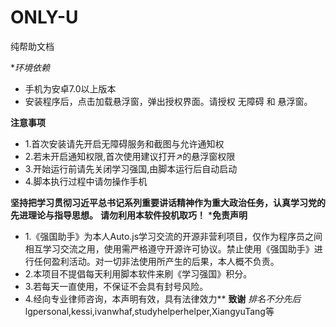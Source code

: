 # ONLY-U
纯帮助文档

**环境依赖*

- 手机为安卓7.0以上版本
- 安装程序后，点击加载悬浮窗，弹出授权界面。请授权 无障碍 和 悬浮窗。

**注意事项**
- 1.首次安装请先开启无障碍服务和截图与允许通知权
- 2.若未开启通知权限,首次使用建议打开↗的悬浮窗权限
- 3.开始运行前请先关闭学习强国,由脚本运行后自动启动
- 4.脚本执行过程中请勿操作手机


**坚持把学习贯彻习近平总书记系列重要讲话精神作为重大政治任务，认真学习党的先进理论与指导思想。**
**请勿利用本软件投机取巧！**
***免责声明**
- 1.《强国助手》为本人Auto.js学习交流的开源非营利项目，仅作为程序员之间相互学习交流之用，使用需严格遵守开源许可协议。禁止使用《强国助手》进行任何盈利活动。对一切非法使用所产生的后果，本人概不负责。
- 2.本项目不提倡每天利用脚本软件来刷《学习强国》积分。
- 3.若每天一直使用，不保证不会具有封号风险。
- 4.经向专业律师咨询，本声明有效，具有法律效力**
**致谢**
*排名不分先后*
lgpersonal,kessi,ivanwhaf,studyhelperhelper,XiangyuTang等
